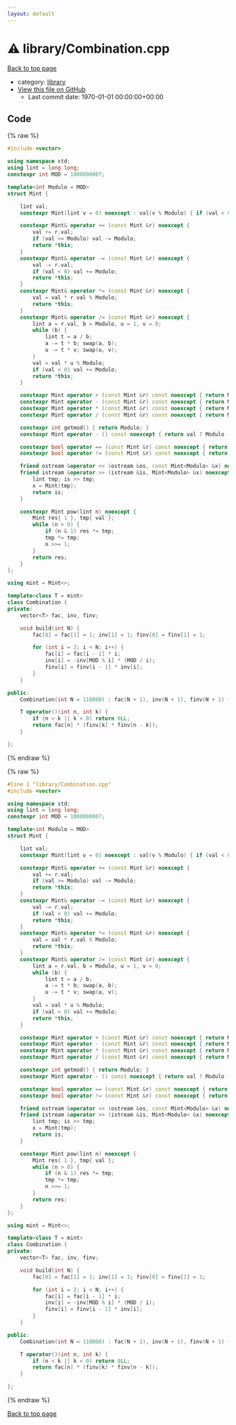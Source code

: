 ```yaml
---
layout: default
---
```


<!-- mathjax config similar to math.stackexchange -->
<script type="text/javascript" async
  src="https://cdnjs.cloudflare.com/ajax/libs/mathjax/2.7.5/MathJax.js?config=TeX-MML-AM_CHTML">
</script>
<script type="text/x-mathjax-config">
  MathJax.Hub.Config({
    TeX: { equationNumbers: { autoNumber: "AMS" }},
    tex2jax: {
      inlineMath: [ ['$','$'] ],
      processEscapes: true
    },
    "HTML-CSS": { matchFontHeight: false },
    displayAlign: "left",
    displayIndent: "2em"
  });
</script>

<script type="text/javascript" src="https://cdnjs.cloudflare.com/ajax/libs/jquery/3.4.1/jquery.min.js"></script>
<script src="https://cdn.jsdelivr.net/npm/jquery-balloon-js@1.1.2/jquery.balloon.min.js" integrity="sha256-ZEYs9VrgAeNuPvs15E39OsyOJaIkXEEt10fzxJ20+2I=" crossorigin="anonymous"></script>
<script type="text/javascript" src="../../assets/js/copy-button.js"></script>
<link rel="stylesheet" href="../../assets/css/copy-button.css" />


# :warning: library/Combination.cpp

<a href="../../index.html">Back to top page</a>

* category: <a href="../../index.html#d521f765a49c72507257a2620612ee96">library</a>
* <a href="{{ site.github.repository_url }}/blob/master/library/Combination.cpp">View this file on GitHub</a>
    - Last commit date: 1970-01-01 00:00:00+00:00




## Code

<a id="unbundled"></a>
{% raw %}
```cpp
#include <vector>

using namespace std;
using lint = long long;
constexpr int MOD = 1000000007;

template<int Modulo = MOD>
struct Mint {

	lint val;
	constexpr Mint(lint v = 0) noexcept : val(v % Modulo) { if (val < 0) val += Modulo; }

	constexpr Mint& operator += (const Mint &r) noexcept {
		val += r.val;
		if (val >= Modulo) val -= Modulo;
		return *this;
	}
	constexpr Mint& operator -= (const Mint &r) noexcept {
		val -= r.val;
		if (val < 0) val += Modulo;
		return *this;
	}
	constexpr Mint& operator *= (const Mint &r) noexcept {
		val = val * r.val % Modulo;
		return *this;
	}
	constexpr Mint& operator /= (const Mint &r) noexcept {
		lint a = r.val, b = Modulo, u = 1, v = 0;
		while (b) {
			lint t = a / b;
			a -= t * b; swap(a, b);
			u -= t * v; swap(u, v);
		}
		val = val * u % Modulo;
		if (val < 0) val += Modulo;
		return *this;
	}

	constexpr Mint operator + (const Mint &r) const noexcept { return Mint(*this) += r; }
	constexpr Mint operator - (const Mint &r) const noexcept { return Mint(*this) -= r; }
	constexpr Mint operator * (const Mint &r) const noexcept { return Mint(*this) *= r; }
	constexpr Mint operator / (const Mint &r) const noexcept { return Mint(*this) /= r; }

	constexpr int getmod() { return Modulo; }
	constexpr Mint operator - () const noexcept { return val ? Modulo - val : 0; }

	constexpr bool operator == (const Mint &r) const noexcept { return val == r.val; }
	constexpr bool operator != (const Mint &r) const noexcept { return val != r.val; }

	friend ostream &operator << (ostream &os, const Mint<Modulo> &x) noexcept { return os << x.val; }
	friend istream &operator >> (istream &is, Mint<Modulo> &x) noexcept {
		lint tmp; is >> tmp;
		x = Mint(tmp);
		return is;
	}

	constexpr Mint pow(lint n) noexcept {
		Mint res{ 1 }, tmp{ val };
		while (n > 0) {
			if (n & 1) res *= tmp;
			tmp *= tmp;
			n >>= 1;
		}
		return res;
	}
};

using mint = Mint<>;

template<class T = mint>
class Combination {
private:
	vector<T> fac, inv, finv;

	void build(int N) {
		fac[0] = fac[1] = 1; inv[1] = 1; finv[0] = finv[1] = 1;

		for (int i = 2; i < N; i++) {
			fac[i] = fac[i - 1] * i;
			inv[i] = -inv[MOD % i] * (MOD / i);
			finv[i] = finv[i - 1] * inv[i];
		}
	}

public:
	Combination(int N = 110000) : fac(N + 1), inv(N + 1), finv(N + 1) { build(N + 1); }

	T operator()(int n, int k) {
		if (n < k || k < 0) return 0LL;
		return fac[n] * (finv[k] * finv[n - k]);
	}

};

```
{% endraw %}

<a id="bundled"></a>
{% raw %}
```cpp
#line 1 "library/Combination.cpp"
#include <vector>

using namespace std;
using lint = long long;
constexpr int MOD = 1000000007;

template<int Modulo = MOD>
struct Mint {

	lint val;
	constexpr Mint(lint v = 0) noexcept : val(v % Modulo) { if (val < 0) val += Modulo; }

	constexpr Mint& operator += (const Mint &r) noexcept {
		val += r.val;
		if (val >= Modulo) val -= Modulo;
		return *this;
	}
	constexpr Mint& operator -= (const Mint &r) noexcept {
		val -= r.val;
		if (val < 0) val += Modulo;
		return *this;
	}
	constexpr Mint& operator *= (const Mint &r) noexcept {
		val = val * r.val % Modulo;
		return *this;
	}
	constexpr Mint& operator /= (const Mint &r) noexcept {
		lint a = r.val, b = Modulo, u = 1, v = 0;
		while (b) {
			lint t = a / b;
			a -= t * b; swap(a, b);
			u -= t * v; swap(u, v);
		}
		val = val * u % Modulo;
		if (val < 0) val += Modulo;
		return *this;
	}

	constexpr Mint operator + (const Mint &r) const noexcept { return Mint(*this) += r; }
	constexpr Mint operator - (const Mint &r) const noexcept { return Mint(*this) -= r; }
	constexpr Mint operator * (const Mint &r) const noexcept { return Mint(*this) *= r; }
	constexpr Mint operator / (const Mint &r) const noexcept { return Mint(*this) /= r; }

	constexpr int getmod() { return Modulo; }
	constexpr Mint operator - () const noexcept { return val ? Modulo - val : 0; }

	constexpr bool operator == (const Mint &r) const noexcept { return val == r.val; }
	constexpr bool operator != (const Mint &r) const noexcept { return val != r.val; }

	friend ostream &operator << (ostream &os, const Mint<Modulo> &x) noexcept { return os << x.val; }
	friend istream &operator >> (istream &is, Mint<Modulo> &x) noexcept {
		lint tmp; is >> tmp;
		x = Mint(tmp);
		return is;
	}

	constexpr Mint pow(lint n) noexcept {
		Mint res{ 1 }, tmp{ val };
		while (n > 0) {
			if (n & 1) res *= tmp;
			tmp *= tmp;
			n >>= 1;
		}
		return res;
	}
};

using mint = Mint<>;

template<class T = mint>
class Combination {
private:
	vector<T> fac, inv, finv;

	void build(int N) {
		fac[0] = fac[1] = 1; inv[1] = 1; finv[0] = finv[1] = 1;

		for (int i = 2; i < N; i++) {
			fac[i] = fac[i - 1] * i;
			inv[i] = -inv[MOD % i] * (MOD / i);
			finv[i] = finv[i - 1] * inv[i];
		}
	}

public:
	Combination(int N = 110000) : fac(N + 1), inv(N + 1), finv(N + 1) { build(N + 1); }

	T operator()(int n, int k) {
		if (n < k || k < 0) return 0LL;
		return fac[n] * (finv[k] * finv[n - k]);
	}

};

```
{% endraw %}

<a href="../../index.html">Back to top page</a>

